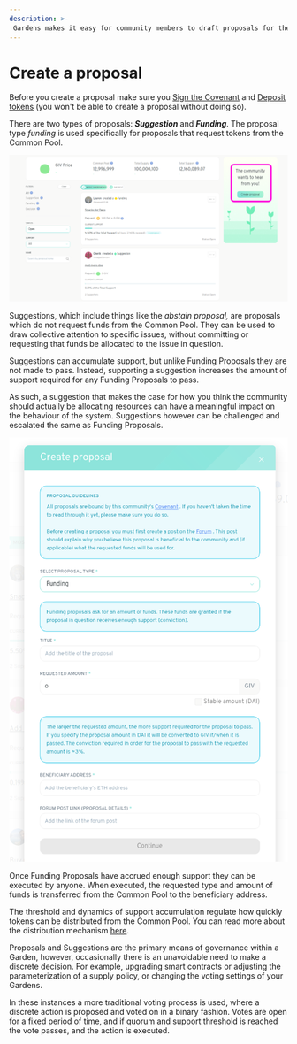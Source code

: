 ```yaml
---
description: >-
 Gardens makes it easy for community members to draft proposals for their community.
---
```


# Create a proposal

Before you create a proposal make sure you [Sign the Covenant](signing-the-covenant.md) and [Deposit tokens](deposit-collateral.md) \(you won't be able to create a proposal without doing so\).

There are two types of proposals: _**Suggestion**_ and _**Funding**_. The proposal type _funding_ is used specifically for proposals that request tokens from the Common Pool.  


![Click Create Proposal to get started](../.gitbook/assets/createProposal.png)

Suggestions, which include things like the _abstain proposal,_ are proposals which do not request funds from the Common Pool. They can be used to draw collective attention to specific issues, without committing or requesting that funds be allocated to the issue in question.


Suggestions can accumulate support, but unlike Funding Proposals they are not made to pass. Instead, supporting a suggestion increases the amount of support required for any Funding Proposals to pass.

As such, a suggestion that makes the case for how you think the community should actually be allocating resources can have a meaningful impact on the behaviour of the system. Suggestions however can be challenged and escalated the same as Funding Proposals.

![You can choose to make a Suggestion or Funding proposal from here](../.gitbook/assets/proposalForm.png)

Once Funding Proposals have accrued enough support they can be executed by anyone. When executed, the requested type and amount of funds is transferred from the Common Pool to the beneficiary address.

The threshold and dynamics of support accumulation regulate how quickly tokens can be distributed from the Common Pool. You can read more about the distribution mechanism [here](https://wiki.1hive.org/projects/honey/distribution).

Proposals and Suggestions are the primary means of governance within a Garden, however, occasionally there is an unavoidable need to make a discrete decision. For example, upgrading smart contracts or adjusting the parameterization of a supply policy, or changing the voting settings of your Gardens.

In these instances a more traditional voting process is used, where a discrete action is proposed and voted on in a binary fashion. Votes are open for a fixed period of time, and if quorum and support threshold is reached the vote passes, and the action is executed.

